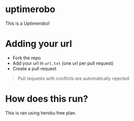 # uptimerobo
This is a Uptimerobo!

# Adding your url
- Fork the repo
- Add your url in `url.txt` (one url per pull request)
- Create a pull request

> Pull requests with conflicts are automatically rejected

# How does this run?
This is ran using heroku free plan.
